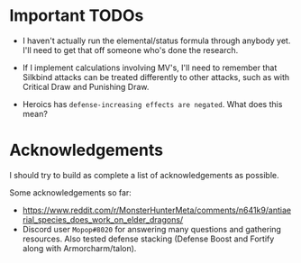 # Important TODOs

- I haven't actually run the elemental/status formula through anybody yet. I'll need to get that off someone who's done the research.

- If I implement calculations involving MV's, I'll need to remember that Silkbind attacks can be treated differently to other attacks, such as with Critical Draw and Punishing Draw.

- Heroics has `defense-increasing effects are negated`. What does this mean?

# Acknowledgements

I should try to build as complete a list of acknowledgements as possible.

Some acknowledgements so far:

- <https://www.reddit.com/r/MonsterHunterMeta/comments/n641k9/antiaerial_species_does_work_on_elder_dragons/>
- Discord user `Mopop#8020` for answering many questions and gathering resources. Also tested defense stacking (Defense Boost and Fortify along with Armorcharm/talon).
